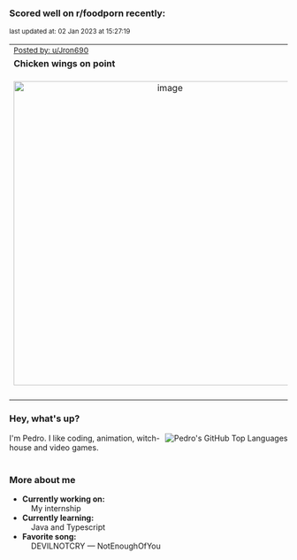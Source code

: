 ### Scored well on r/foodporn recently:

<p align="left"><sub>last updated at: 02 Jan 2023 at 15:27:19</sub></p>

|   |
| --- |
| <sub>[Posted by: u/Jron690][source]</sub> |
| **Chicken wings on point** | 
|<p align="center"> <img alt="image" src="https://i.redd.it/u384q9952h9a1.jpg" width="550" /> </p>|
|   |

### Hey, what's up?
<img align="right" alt="Pedro's GitHub Top Languages" src="https://github-readme-stats.vercel.app/api/top-langs/?username=PedrosUsername&exclude_repo=HW2&layout=compact" />

I'm Pedro. I like coding, animation, witch-house and video games.<br><br>

### More about me
- **Currently working on:**  
&nbsp;&nbsp;&nbsp;&nbsp;My internship
- **Currently learning:**  
&nbsp;&nbsp;&nbsp;&nbsp;Java and Typescript
- **Favorite song:**  
&nbsp;&nbsp;&nbsp;&nbsp;DEVILNOTCRY — NotEnoughOfYou<br><br>

  



  
  
  
[linkedin]: https://linkedin.com/in/pedro-h-r-gomes-8a487b14a/
[gmail]: mailto:pilique11@gmail.com
[source]: https://reddit.com/r/FoodPorn/comments/100jaaj/chicken_wings_on_point/
[redditAPI]: https://www.reddit.com/dev/api/